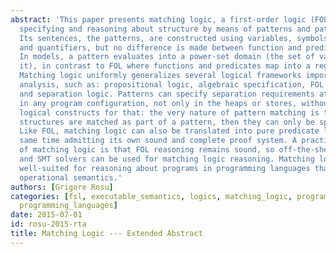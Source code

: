 ```yaml
---
abstract: 'This paper presents matching logic, a first-order logic (FOL) variant for
  specifying and reasoning about structure by means of patterns and pattern matching.
  Its sentences, the patterns, are constructed using variables, symbols, connectives
  and quantifiers, but no difference is made between function and predicate symbols.
  In models, a pattern evaluates into a power-set domain (the set of values that match
  it), in contrast to FOL where functions and predicates map into a regular domain.
  Matching logic uniformly generalizes several logical frameworks important for program
  analysis, such as: propositional logic, algebraic specification, FOL with equality,
  and separation logic. Patterns can specify separation requirements at any level
  in any program configuration, not only in the heaps or stores, without any special
  logical constructs for that: the very nature of pattern matching is that if two
  structures are matched as part of a pattern, then they can only be spatially separated.
  Like FOL, matching logic can also be translated into pure predicate logic, at the
  same time admitting its own sound and complete proof system. A practical aspect
  of matching logic is that FOL reasoning remains sound, so off-the-shelf provers
  and SMT solvers can be used for matching logic reasoning. Matching logic is particularly
  well-suited for reasoning about programs in programming languages that have a rewrite-based
  operational semantics.'
authors: [Grigore Rosu]
categories: [fsl, executable_semantics, logics, matching_logic, program_verification,
  programming_languages]
date: 2015-07-01
id: rosu-2015-rta
title: Matching Logic --- Extended Abstract
---
```

